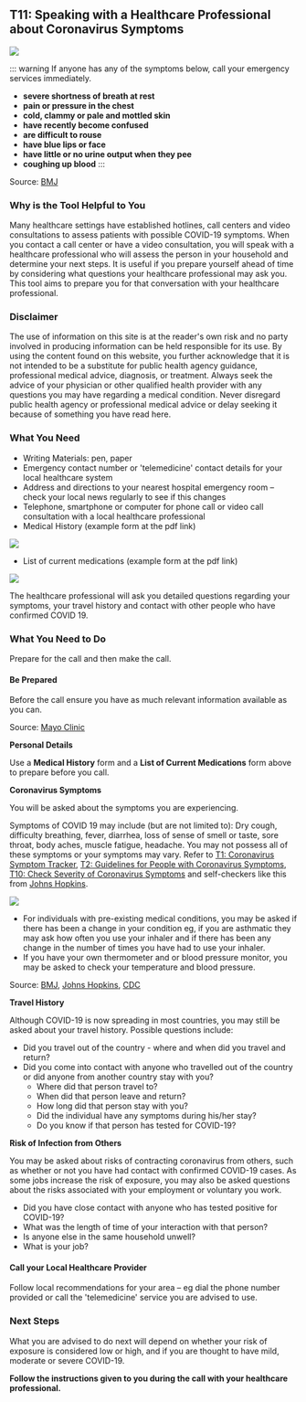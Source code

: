 ## T11: Speaking with a Healthcare Professional about Coronavirus Symptoms

<a href="/T11_Speaking_with_healthcare_professional_V4.pdf" target="_blank">
    <img class="downloadtools" src="/download-tools.png" />
</a>

::: warning If anyone has any of the symptoms below, call your emergency services immediately.

- **severe shortness of breath at rest**
- **pain or pressure in the chest**
- **cold, clammy or pale and mottled skin**
- **have recently become confused**
- **are difficult to rouse**
- **have blue lips or face**
- **have little or no urine output when they pee**
- **coughing up blood**
:::

Source: [BMJ](https://www.bmj.com/content/368/bmj.m1182)

### Why is the Tool Helpful to You

Many healthcare settings have established hotlines, call centers and video consultations to assess patients with possible COVID-19 symptoms. When you contact a call center or have a video consultation, you will speak with a healthcare professional who will assess the person in your household and determine your next steps. It is useful if you prepare yourself ahead of time by considering what questions your healthcare professional may ask you.  This tool aims to prepare you for that conversation with your healthcare professional.

### Disclaimer

The use of information on this site is at the reader&#39;s own risk and no party involved in producing information can be held responsible for its use. By using the content found on this website, you further acknowledge that it is not intended to be a substitute for public health agency guidance, professional medical advice, diagnosis, or treatment. Always seek the advice of your physician or other qualified health provider with any questions you may have regarding a medical condition. Never disregard public health agency or professional medical advice or delay seeking it because of something you have read here.

### What You Need

- Writing Materials: pen, paper
- Emergency contact number or &#39;telemedicine&#39; contact details for your local healthcare system
- Address and directions to your nearest hospital emergency room – check your local news regularly to see if this changes
- Telephone, smartphone or computer for phone call or video call consultation with a local healthcare professional
- Medical History (example form at the pdf link)

<a href="http://cfpulmonary.com/wp-content/uploads/2013/01/New-Patient-Packs-Med-Hx.pdf" target="_blank">
    <img class="downloadtools" src="/pdf.png" />
</a>

- List of current medications (example form at the pdf link)

<a href="http://medsandaging.com/downloads/PersonalMedList.pdf" target="_blank">
    <img class="downloadtools" src="/pdf.png" />
</a>

The healthcare professional will ask you detailed questions regarding your symptoms, your travel history and contact with other people who have confirmed COVID 19.

### What You Need to Do

Prepare for the call and then make the call.

#### Be Prepared

Before the call ensure you have as much relevant information available as you can.

Source: [Mayo Clinic](https://www.mayoclinic.org/diseases-conditions/coronavirus/diagnosis-treatment/drc-20479976)

**Personal Details**

Use a **Medical History** form and a **List of Current Medications** form above to prepare before you call.

**Coronavirus Symptoms**

You will be asked about the symptoms you are experiencing.

Symptoms of COVID 19 may include (but are not limited to): Dry cough, difficulty breathing, fever, diarrhea, loss of sense of smell or taste, sore throat, body aches, muscle fatigue, headache. You may not possess all of these symptoms or your symptoms may vary. Refer to [T1: Coronavirus Symptom Tracker](/f1-preparing-for-coronavirus-lock-down.html#t1_coronavirus_symptom_tracker),  [T2: Guidelines for People with Coronavirus Symptoms](/f1-preparing-for-coronavirus-lock-down.html#t2_guidelines_for_people_with_coronavirus_symptoms),  [T10: Check Severity of Coronavirus Symptoms](/f2-living-in-a-household-with-someone-with-coronavirus-symptoms.html#T10-Coronavirus-symptom-severity-checker) and self-checkers like this from [Johns Hopkins](https://www.hopkinsmedicine.org/coronavirus/covid-19-self-checker.html).

<a href="https://www.hopkinsmedicine.org/coronavirus/covid-19-self-checker.html" target="_blank">
    <img class="downloadtools" src="/johns_hopkins_Coronavirus_Self_Checker.jpg" />
</a>

- For individuals with pre-existing medical conditions, you may be asked if there has been a change in your condition eg, if you are asthmatic they may ask how often you use your inhaler and if there has been any change in the number of times you have had to use your inhaler.
- If you have your own thermometer and or blood pressure monitor, you may be asked to check your temperature and blood pressure.

Source: [BMJ](https://www.bmj.com/content/368/bmj.m1182), [Johns Hopkins](https://www.hopkinsmedicine.org/coronavirus/covid-19-self-checker.html), [CDC](https://www.cdc.gov/coronavirus/2019-ncov/hcp/phone-guide/index.html)

**Travel History**

Although COVID-19 is now spreading in most countries, you may still be asked about your travel history. Possible questions include:

- Did you travel out of the country - where and when did you travel and return?
- Did you come into contact with anyone who travelled out of the country or did anyone from another country stay with you?
  - Where did that person travel to?
  - When did that person leave and return?
  - How long did that person stay with you?
  - Did the individual have any symptoms during his/her stay?
  - Do you know if that person has tested for COVID-19?

**Risk of Infection from Others**

You may be asked about risks of contracting coronavirus from others, such as whether or not you have had contact with confirmed COVID-19 cases. As some jobs increase the risk of exposure, you may also be asked questions about the risks associated with your employment or voluntary you work.

- Did you have close contact with anyone who has tested positive for COVID-19?
- What was the length of time of your interaction with that person?
- Is anyone else in the same household unwell?
- What is your job?

#### Call your Local Healthcare Provider

Follow local recommendations for your area – eg dial the phone number provided or call the 'telemedicine' service you are advised to use.

### Next Steps

What you are advised to do next will depend on whether your risk of exposure is considered low or high, and if you are thought to have mild, moderate or severe COVID-19.

**Follow the instructions given to you during the call with your healthcare professional.**
